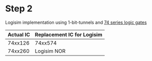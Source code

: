 # Step 2

Logisim implementation using 1-bit-tunnels and [74 series logic gates](https://github.com/r0the/logi7400)

| Actual IC | Replacement IC for Logisim |
| --------- | -------------------------- |
| 74xx126   | 74xx574                    |
| 74xx260   | Logisim NOR                |
